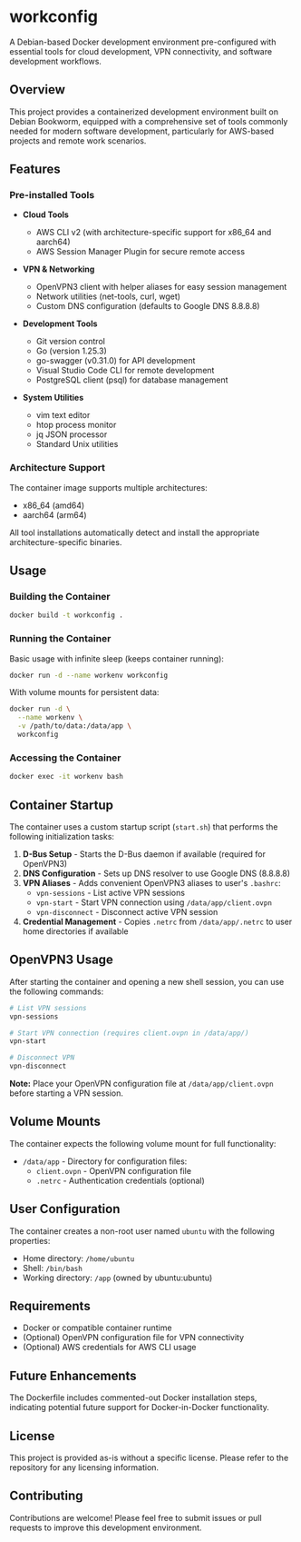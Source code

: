 # workconfig

A Debian-based Docker development environment pre-configured with essential tools for cloud development, VPN connectivity, and software development workflows.

## Overview

This project provides a containerized development environment built on Debian Bookworm, equipped with a comprehensive set of tools commonly needed for modern software development, particularly for AWS-based projects and remote work scenarios.

## Features

### Pre-installed Tools

- **Cloud Tools**
  - AWS CLI v2 (with architecture-specific support for x86_64 and aarch64)
  - AWS Session Manager Plugin for secure remote access

- **VPN & Networking**
  - OpenVPN3 client with helper aliases for easy session management
  - Network utilities (net-tools, curl, wget)
  - Custom DNS configuration (defaults to Google DNS 8.8.8.8)

- **Development Tools**
  - Git version control
  - Go (version 1.25.3)
  - go-swagger (v0.31.0) for API development
  - Visual Studio Code CLI for remote development
  - PostgreSQL client (psql) for database management

- **System Utilities**
  - vim text editor
  - htop process monitor
  - jq JSON processor
  - Standard Unix utilities

### Architecture Support

The container image supports multiple architectures:
- x86_64 (amd64)
- aarch64 (arm64)

All tool installations automatically detect and install the appropriate architecture-specific binaries.

## Usage

### Building the Container

```bash
docker build -t workconfig .
```

### Running the Container

Basic usage with infinite sleep (keeps container running):

```bash
docker run -d --name workenv workconfig
```

With volume mounts for persistent data:

```bash
docker run -d \
  --name workenv \
  -v /path/to/data:/data/app \
  workconfig
```

### Accessing the Container

```bash
docker exec -it workenv bash
```

## Container Startup

The container uses a custom startup script (`start.sh`) that performs the following initialization tasks:

1. **D-Bus Setup** - Starts the D-Bus daemon if available (required for OpenVPN3)
2. **DNS Configuration** - Sets up DNS resolver to use Google DNS (8.8.8.8)
3. **VPN Aliases** - Adds convenient OpenVPN3 aliases to user's `.bashrc`:
   - `vpn-sessions` - List active VPN sessions
   - `vpn-start` - Start VPN connection using `/data/app/client.ovpn`
   - `vpn-disconnect` - Disconnect active VPN session
4. **Credential Management** - Copies `.netrc` from `/data/app/.netrc` to user home directories if available

## OpenVPN3 Usage

After starting the container and opening a new shell session, you can use the following commands:

```bash
# List VPN sessions
vpn-sessions

# Start VPN connection (requires client.ovpn in /data/app/)
vpn-start

# Disconnect VPN
vpn-disconnect
```

**Note:** Place your OpenVPN configuration file at `/data/app/client.ovpn` before starting a VPN session.

## Volume Mounts

The container expects the following volume mount for full functionality:

- `/data/app` - Directory for configuration files:
  - `client.ovpn` - OpenVPN configuration file
  - `.netrc` - Authentication credentials (optional)

## User Configuration

The container creates a non-root user named `ubuntu` with the following properties:
- Home directory: `/home/ubuntu`
- Shell: `/bin/bash`
- Working directory: `/app` (owned by ubuntu:ubuntu)

## Requirements

- Docker or compatible container runtime
- (Optional) OpenVPN configuration file for VPN connectivity
- (Optional) AWS credentials for AWS CLI usage

## Future Enhancements

The Dockerfile includes commented-out Docker installation steps, indicating potential future support for Docker-in-Docker functionality.

## License

This project is provided as-is without a specific license. Please refer to the repository for any licensing information.

## Contributing

Contributions are welcome! Please feel free to submit issues or pull requests to improve this development environment.
